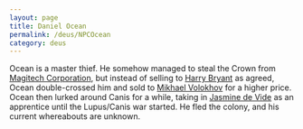 ```yaml
---
layout: page
title: Daniel Ocean
permalink: /deus/NPCOcean
category: deus
---
```

Ocean is a master thief. He somehow managed to steal the Crown from [Magitech Corporation](OrgMagitech), but instead of selling to [Harry Bryant](NPCBryant) as agreed, Ocean double-crossed him and sold to [Mikhael Volokhov](NPCVolokhov) for a higher price. Ocean then lurked around Canis for a while, taking in [Jasmine de Vide](NPCJasmine) as an apprentice until the Lupus/Canis war started. He fled the colony, and his current whereabouts are unknown.
